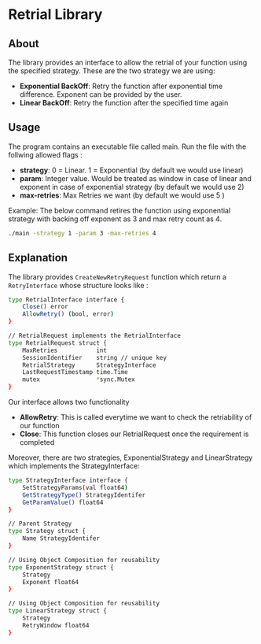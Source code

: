 # Retrial Library

## About

The library provides an interface to allow the retrial of your function using the specified strategy. These are the two strategy we are using:
* **Exponential BackOff**: Retry the function after exponential time difference. Exponent can be provided by the user.
* **Linear BackOff**: Retry the function after the specified time again 

## Usage
The program contains an executable file called main. Run the file with the follwing allowed flags :
* **strategy**: 0 = Linear. 1 = Exponential (by default we would use linear)
* **param**: Integer value. Would be treated as window in case of linear and exponent in case of exponential strategy (by default we would use 2)
* **max-retries**: Max Retries we want (by default we would use 5 )

Example: The below command retires the function using exponential strategy with backing off exponent as 3 and max retry count as 4. 
```bash
./main -strategy 1 -param 3 -max-retries 4
```

## Explanation
The library provides `CreateNewRetryRequest` function which return a `RetryInterface` whose structure looks like :

```bash
type RetrialInterface interface {
	Close() error
	AllowRetry() (bool, error)
}

// RetrialRequest implements the RetrialInterface
type RetrialRequest struct {
	MaxRetries           int
	SessionIdentifier    string // unique key
	RetrialStrategy      StrategyInterface
	LastRequestTimestamp time.Time
	mutex                *sync.Mutex
}
```
Our interface allows two functionality 
* **AllowRetry**: This is called everytime we want to check the retriability of our function
* **Close**: This function closes our RetrialRequest once the requirement is completed

Moreover, there are two strategies, ExponentialStrategy and LinearStrategy which implements the StrategyInterface: 
```bash
type StrategyInterface interface {
	SetStrategyParams(val float64)
	GetStrategyType() StrategyIdentifer
	GetParamValue() float64
}

// Parent Strategy
type Strategy struct {
	Name StrategyIdentifer
}

// Using Object Composition for reusability
type ExponentStrategy struct {
	Strategy
	Exponent float64
}

// Using Object Composition for reusability
type LinearStrategy struct {
	Strategy
	RetryWindow float64
}
```
